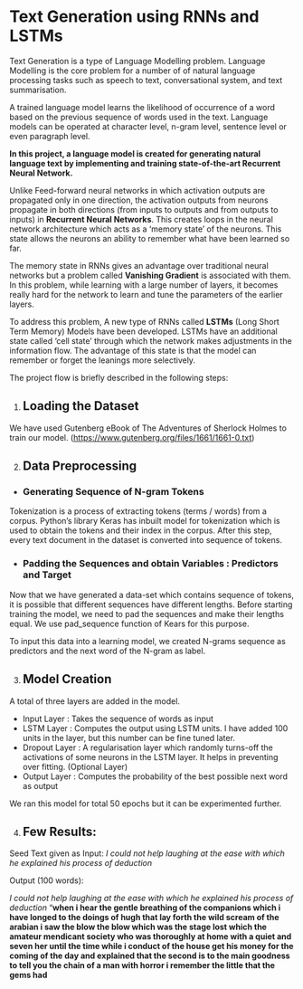 

# Text Generation using RNNs and LSTMs




Text Generation is a type of Language Modelling problem. Language Modelling is the core problem for a number of of natural language processing tasks such as speech to text, conversational system, and text summarisation. 

A trained language model learns the likelihood of occurrence of a word based on the previous sequence of words used in the text. Language models can be operated at character level, n-gram level, sentence level or even paragraph level.

**In this project, a language model is created for generating natural language text by implementing and training state-of-the-art **Recurrent Neural Network**.**

Unlike Feed-forward neural networks in which activation outputs are propagated only in one direction, the activation outputs from neurons propagate in both directions (from inputs to outputs and from outputs to inputs) in **Recurrent Neural Networks**. This creates loops in the neural network architecture which acts as a ‘memory state’ of the neurons. This state allows the neurons an ability to remember what have been learned so far.

The memory state in RNNs gives an advantage over traditional neural networks but a problem called **Vanishing Gradient** is associated with them. In this problem, while learning with a large number of layers, it becomes really hard for the network to learn and tune the parameters of the earlier layers. 

To address this problem, A new type of RNNs called **LSTMs** (Long Short Term Memory) Models have been developed. LSTMs have an additional state called ‘cell state’ through which the network makes adjustments in the information flow. The advantage of this state is that the model can remember or forget the leanings more selectively.

The project flow is briefly described in the following steps:

1. ## Loading the Dataset

 We have used Gutenberg eBook of The Adventures of Sherlock Holmes to train our model. (https://www.gutenberg.org/files/1661/1661-0.txt)

2. ## Data Preprocessing

- ### Generating Sequence of N-gram Tokens

Tokenization is a process of extracting tokens (terms / words) from a corpus. Python’s library Keras has inbuilt model for tokenization which is used to obtain the tokens and their index in the corpus. After this step, every text document in the dataset is converted into sequence of tokens.

- ### Padding the Sequences and obtain Variables : Predictors and Target

Now that we have generated a data-set which contains sequence of tokens, it is possible that different sequences have different lengths. Before starting training the model, we need to pad the sequences and make their lengths equal. We use pad_sequence function of Kears for this purpose. 

To input this data into a learning model, we created N-grams sequence as predictors and the next word of the N-gram as label.


3. ## Model Creation
A total of three layers are added in the model.
- Input Layer : Takes the sequence of words as input
- LSTM Layer : Computes the output using LSTM units. I have added 100 units in the layer, but this number can be fine tuned later.
- Dropout Layer : A regularisation layer which randomly turns-off the activations of some neurons in the LSTM layer. It helps in preventing over fitting. (Optional Layer)
- Output Layer : Computes the probability of the best possible next word as output

We ran this model for total 50 epochs but it can be experimented further.

4. ## Few Results:

Seed Text given as Input: *I could not help laughing at the ease with which he explained his process of deduction*

Output (100 words):

*I could not help laughing at the ease with which he explained his process of deduction* “**when i hear the gentle breathing of the companions which i have longed to the doings of hugh that lay forth the wild scream of the arabian i saw the blow the blow which was the stage lost which the amateur mendicant society who was thoroughly at home with a quiet and seven her until the time while i conduct of the house get his money for the coming of the day and explained that the second is to the main goodness to tell you the chain of a man with horror i remember the little that the gems had**




